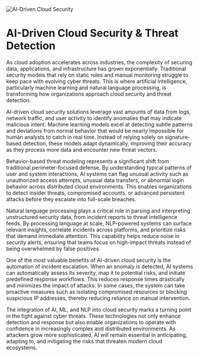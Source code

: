 ![AI-Driven Cloud Security](https://itbrief.com.au/uploads/story/2024/01/23/cybersecurity_trends.webp)

# AI-Driven Cloud Security & Threat Detection

As cloud adoption accelerates across industries, the complexity of securing data, applications, and infrastructure has grown exponentially. Traditional security models that rely on static rules and manual monitoring struggle to keep pace with evolving cyber threats. This is where artificial intelligence, particularly machine learning and natural language processing, is transforming how organizations approach cloud security and threat detection.

AI-driven cloud security solutions leverage vast amounts of data from logs, network traffic, and user activity to identify anomalies that may indicate malicious intent. Machine learning models excel at detecting subtle patterns and deviations from normal behavior that would be nearly impossible for human analysts to catch in real time. Instead of relying solely on signature-based detection, these models adapt dynamically, improving their accuracy as they process more data and encounter new threat vectors.

Behavior-based threat modeling represents a significant shift from traditional perimeter-focused defense. By understanding typical patterns of user and system interactions, AI systems can flag unusual activity such as unauthorized access attempts, unusual data transfers, or abnormal login behavior across distributed cloud environments. This enables organizations to detect insider threats, compromised accounts, or advanced persistent attacks before they escalate into full-scale breaches.

Natural language processing plays a critical role in parsing and interpreting unstructured security data, from incident reports to threat intelligence feeds. By processing language at scale, NLP-powered systems can surface relevant insights, correlate incidents across platforms, and prioritize risks that demand immediate attention. This capability helps reduce noise in security alerts, ensuring that teams focus on high-impact threats instead of being overwhelmed by false positives.

One of the most valuable benefits of AI-driven cloud security is the automation of incident escalation. When an anomaly is detected, AI systems can automatically assess its severity, map it to potential risks, and initiate predefined response workflows. This reduces response times drastically and minimizes the impact of attacks. In some cases, the system can take proactive measures such as isolating compromised resources or blocking suspicious IP addresses, thereby reducing reliance on manual intervention.

The integration of AI, ML, and NLP into cloud security marks a turning point in the fight against cyber threats. These technologies not only enhance detection and response but also enable organizations to operate with confidence in increasingly complex and distributed environments. As attackers grow more sophisticated, AI will remain essential in anticipating, adapting to, and mitigating the risks that threaten modern cloud ecosystems.
